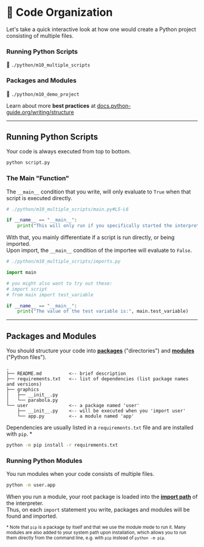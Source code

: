 <!-- .slide: id="-code-organization" -->

# 🐍 Code Organization
<!-- .element: class="headline" -->

Let's take a quick interactive look at how one would create a Python project consisting of multiple files.

### Running Python Scripts

📜 `./python/m10_multiple_scripts`
<!-- .element: class="snippet" -->

### Packages and Modules

📜 `./python/m10_demo_project`
<!-- .element: class="snippet" -->

Learn about more **best practices** at [docs.python-guide.org/writing/structure](https://docs.python-guide.org/writing/structure/)

---

## Running Python Scripts

Your code is always executed from top to bottom.

```sh
python script.py
```

<div class="fragment">

### The Main "Function"

The `__main__` condition that you write, will only evaluate to `True` when that script is executed directly.

```py
# ./python/m10_multiple_scripts/main.py#L5-L6

if __name__ == "__main__":
    print("This will only run if you specifically started the interpretor on this file.")
```

With that, you mainly differentiate if a script is run directly, or being imported.  
Upon import, the `__main__` condition of the importee will evaluate to `False`.

```py
# ./python/m10_multiple_scripts/imports.py

import main

# you might also want to try out these:
# import script
# from main import test_variable

if __name__ == "__main__":
    print("The value of the test variable is:", main.test_variable)

```

</div>

---

## Packages and Modules

You should structure your code into [**packages**](https://docs.python.org/3/glossary.html#term-package) ("directories") and [**modules**](https://docs.python.org/3/glossary.html#term-module) ("Python files").

```text
.
├── README.md          <-- brief description
├── requirements.txt   <-- list of dependencies (list package names and versions)
├── graphics           
│   ├── __init__.py    
│   └── parabola.py
└── user               <-- a package named 'user'
    ├── __init__.py    <-- will be executed when you 'import user'
    └── app.py         <-- a module named 'app'
```

<div class="fragment" data-fragment-index="1">

Dependencies are usually listed in a `requirements.txt` file and are installed with `pip`. *

```sh
python -m pip install -r requirements.txt
```

</div>
<div class="fragment">

### Running Python Modules

You run modules when your code consists of multiple files.

```sh
python -m user.app
```

When you run a module, your root package is loaded into the [**import path**](https://docs.python.org/3/glossary.html#term-import-path) of the interpreter.  
Thus, on each `import` statement you write, packages and modules will be found and imported.

</div>

<div class="fragment" data-fragment-index="1">

<small>* Note that `pip` is a package by itself and that we use the module mode to run it. Many modules are also added to your system path upon installation, which allows you to run them directly from the command line, e.g. with `pip` instead of `python -m pip`.</small>

</div>
